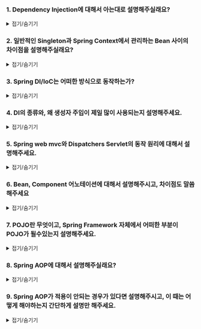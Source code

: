 ### 1. Dependency Injection에 대해서 아는대로 설명해주실래요?

<details>
<summary>접기/숨기기</summary>
<div markdown="1">

우선 Dependency Injection에 대해서 설명하기 이전에 Association 관계, Dependency 관게에 대해서 설명하고 시작해야할 것 같습니다.

1️⃣ **Association Relationship**
![](./img/association.png)

2️⃣ **Dependency Relationship**
![](./img/dependency.png)

Association 관계의 경우 A라는 클래스가 B라는 객체를 직접 소유하는 관계를 예로 들 수 있습니다.

~~~kotlin
class A {
    private val b: B = B()
}

class B {
    ...
}
~~~

해당 Association 관계의 경우 B 객체를 A가 직접 소유하기 때문에 **둘 사이의 관계는 강하게 결합되어 있습니다.** 
다시 말하면, B의 코드가 변경되면 A로 변경이 전파될 가능성이 존재한다는 것입니다. 이는 **고수준 모듈이 저수준 모듈의 구현에 영향을 강하게 받는다는 소리이기 때문에 객체지향적으로 좋지 못합니다.**

다음으로 Dependency 관계에 대해서 설명을 하자면, A라는 클래스는 B라는 클래스의 객체를 직접 소유하는 것이 아닌, Interface 등의 **변경 가능성이 거의 없는** 것에 의존하는 것을 의미합니다.

~~~kotlin
class A {
    private lateinit var b: B
    
    constructor(b: B): this(b)
    
    ...
}

interface B {
    ...
}

class BImpl: B {
    ...
}

fun main(args: Array<String>): Unit {
    val a = A(BImpl())
}
~~~

위의 방식처럼, 실제 객체를 생성자에 선언하는 것이 아닌, 인터페이스를 생성자의 인자로 제공하여 생성자는 컴파일 시점에 Interface에 의존하고, 런타임에는 A 객체는 실제 인스턴스에 의존하게 만드는 방식입니다.

이러한 방식은 장점이 아래와 같습니다.

1. A 클래스의 로직은 B의 구현체 로직과 디커플링된다.
2. 고수준의 모듈 구현이 저수준의 모듈 구현에 덜 영향을 받게된다.
3. 전략패턴에 부합한다. 즉, 필요에 따라서 B 인터페이스를 구현하는 객체를 A에 대신 끼울수 있다는 것이다.

이는 객체지향이 지향하는 바인 OCP, DIP에 부합하게됩니다.

Spring에서 제공하는 DI의 방식은 크게 3가지인데요, 생성자 주입, 수정자 주입, 필드 주입이 있습니다. 이에 대해서는 나중에 설명을 드리겠습니다.

</div>
</details>

### 2. 일반적인 Singleton과 Spring Context에서 관리하는 Bean 사이의 차이점을 설명해주실래요?

<details>
<summary>접기/숨기기</summary>
<div markdown="1">

일반적인 Singleton의 경우 구현 방식이 아래와 같습니다.

1. 생성자를 private로 설정하고 외부에서 생성자에 접근 못하게 막는다
2. 모든 로직은 synchronized 블록으로 묶는 등의 처리를 통해 thread-safe하게 만든다
3. static method인 getInstance()를 선언해서 Heap 메모리 상에 해당 인스턴스가 존재하는지 여부를 검사한 뒤 존재하면 기존 인스턴스를 반환, 존재하지 않으면 생성자를 호출하여 인스턴스를 반환한다.

그러나 싱글톤에서도 단점이 존재합니다.

1. 싱글톤은 잘못 관리하면 인스턴스가 2개가 되는 상황이 벌어질 수도 있다. 멀티스레드 환경에서 잘못 관리했을 경우이다.
2. 싱글톤 객체는 테스트에 용이하지 못하다. 왜냐하면 생성자가 private로 막혀있기 때문에 테스트 대역 생성이 곤란하기 때문이다.
3. Singleton의 모든 logic은 thread-safe하게 작성해야한다.
4. Singleton은 무상태를 기반으로 구현해야한다. 상태기반으로 Singleton을 이용하면 경합상태에 빠져서 예상치못한 동작을 일으킬 가능성이 있다.

Spring은 이러한 Singleton의 문제점을 극복하기 위해서 IoC Container를 Singleton Registry의 역할을 수행하여 Spring 차원에서 객체를 관리합니다.

이 때 IoC Container에서 관리하는 객체는 엄연히 말하면 Singleton이 아닌 일반적인 객체이지만, Spring Context 차원에서 관리가 되는 객체이기 때문에 Singleton처럼 사용이 가능합니다. 
그리고 Spring Context에서 객체들이 관리되기 때문에 Context가 이러한 Bean들의 생애주기도 결정하는 것이 가능합니다.

</div>
</details>

### 3. Spring DI/IoC는 어떠한 방식으로 동작하는가?

<details>
<summary>접기/숨기기</summary>
<div markdown="1">

IoC 컨테이너는 Bean들에 대한 제어권을 사용자가 갖는 방식이 아닌, spring framework가 가지는 방식이기 때문에 해당 객체들은 모두 spring의 정책에 맞춰서 관리됩니다.

DI의 경우 주입하고자 하는 객체를 IoC Container에서 탐색하여 조건에 맞는 객체를 찾게되면 이를 주입하는 방식으로 동작합니다. 탐색 기준은 아래와 같습니다.

1. 우선 타입 기준으로 탐색한다. 타입 기준으로 검색시 정확하게 1개가 있는 경우 이를 주입한다.
2. 타입 기준으로 검색하여 1개 이상의 bean이 존재한다면, bean의 이름을 기준으로 선택하여 주입한다. bean의 이름은 클래스 이름, 혹은 메소드의 이름이 default로 설정되어있다.

그리고 이러한 Bean을 생성자 주입, 수정자 주입, 필드 주입 방식으로 DI를 수행합니다. 일반적으로 생성자 주입이 제일 많이 사용됩니다.

</div>
</details>

### 4. DI의 종류와, 왜 생성자 주입이 제일 많이 사용되는지 설명해주세요.

<details>
<summary>접기/숨기기</summary>
<div markdown="1">

DI의 종류에는 3가지가 존재한다고 말씀드린 바 있습니다. 각각 간단하게 설명드리겠습니다.

1. 생성자 주입 (Constructor Injection): 생성자의 인자로 Bean을 주입하는 방식입니다. 구현 방식은 아래와 같습니다.

<details>
<summary>코드 예시</summary>
<div markdown="1">

1️⃣ **Java**
~~~java
@NoArgsConstructor
@Service
public class BeamServiceImpl implements BeamService {
    private final BeamRepository beamRepository;
    
    @Override
    @Transactional
    public Bean createBeam(BeanCreateDto dto) {
        ...
    }
}
~~~

2️⃣ **Kotlin**
~~~kotlin
@Service
class BeamServiceImpl(
    private val beamRepository: BeamRepository
): BeamService {

    @Transactional
    override suspend fun createBeam(dto: BeamCreateDto) = coroutineScope {
        ...
    }
}
~~~

</div>
</details>

2. 수정자 주입 (Setter Injection): 수정자를 통해서 Bean을 주입하는 방식입니다. 주로 Test 코드에서 사용하기도 합니다.

<details>
<summary>코드 예시</summary>
<div markdown="1">

1️⃣ **Java**
~~~java
@Service
public class BeamServiceImpl implements BeamService {
    private BeamRepository beamRepository;
    
    // setter
    public void setBeamRepository(BeamRepository beamRepository) {
        this.beamRepository = beamRepository;
    }
    
    @Override
    @Transactional
    public Bean createBeam(BeanCreateDto dto) {
        ...
    }
}
~~~

2️⃣ **Kotlin**
~~~kotlin
@Service
class BeamServiceImpl: BeamService {

    private var beamRepository: BeamRepository
        set(value) {
            field = value
        }

    @Transactional
    override suspend fun createBeam(dto: BeamCreateDto) = coroutineScope {
        ...
    }
}
~~~

</div>
</details>

2. 필드 주입(Field Injection): 필드를 통해 bean을 주입하는 방식입니다. @Autowired 어노테이션을 통해 bean을 탐색하여 주입합니다.

<details>
<summary>코드 예시</summary>
<div markdown="1">

1️⃣ **Java**
~~~java
@Service
public class BeamServiceImpl implements BeamService {
    @Autowired
    private BeamRepository beamRepository;
    
    @Override
    @Transactional
    public Bean createBeam(BeanCreateDto dto) {
        ...
    }
}
~~~

2️⃣ **Kotlin**
~~~kotlin
@Service
class BeamServiceImpl: BeamService {

    @Autowired
    private val beamRepository: BeamRepository

    @Transactional
    override suspend fun createBeam(dto: BeamCreateDto) = coroutineScope {
        ...
    }
}
~~~

</div>
</details>

그러나 필드주입은 test 코드를 작성할 때 혹은 configuration을 작성할 때 외에는 잘 사용되지 않는 것이 현실인데요, 이유는 다음과 같습니다.

1. 필드 주입의 경우 와부에서 필드를 조작하는 것이 불가능하다. 이는 DI의 취지 중 하나였던 전략패턴의 구현 정신에 위배되는 행위이다.
2. 테스트가 곤란하다. 단위테스트를 위해서는 테스트대역을 정의해야하는데, 테스트대역 정의를 할 때 field는 조작을 할 수가 없기 때문에 테스트가 곤란한 코드를 양산하게된다.

따라서 생성자주입이 필드주입보다 훨씬 많이 사용된다.

</div>
</details>

### 5. Spring web mvc와 Dispatchers Servlet의 동작 원리에 대해서 설명해주세요.

<details>
<summary>접기/숨기기</summary>
<div markdown="1">

**(그나마 제일 정확한 그림을 가져왔습니다)**
![](./img/spring-mvc-execution-structure.jpeg)

Request가 들어와서 Response가 웹서버 외부로 나갈 때 까지의 과정을 순서대로 설명드리겠습니다.

1. Request가 들어오면 우선 Servlet filter를 거친다. 이 때 filter는 Filter Chain Proxy의 형태로 구성이 되어있으며, 모든 filter를 통과하면 request는 Dispatcher Servlet으로 들어간다
2. Dispatcher Servlet은 filter를 통과한 request에 대해서 Handler Mapping에 적절한 Handler method가 존재하는지를 물어본다. 존재하는 경우 Dispatcher Servlet에 통보한다.
3. Handler Method로 보내기 전에 Request는 Interceptor를 거쳐야한다. Interceptor는 Spring context에서 관리가 되며, Controller에 들어가기 전후로 요청을 검증하는 역할을 수행한다.
4. Interceptor를 통과한 Request에 대해서 Handler Adapter를 통과하여 Handler Method에 도달한다. Handler method는 Request에 대해서 ModelAndView를 반환시킨다. 그리고 이 또한 Interceptor를 거쳐서 검증을 받아야한다.
5. Interceptor를 통과한 Response에 대하여 View가 존재하는 경우 ViewResolver로 보내지게된다. ViewResolver에 대해서는 들어온 Response에 대하여 렌더링 할 뷰가 존재하는 경우 Response와 함께 같이 렌더링하여 Dispatcher Servlet으로 보낸다.
6. 해당 View를 filter로 날려서 검증을 수행한다. filter를 통과한 Response는 비로소 웹서버를 통과하여 우리에게 Http Response로 돌아온다.

</div>
</details>

### 6. Bean, Component 어노테이션에 대해서 설명해주시고, 차이점도 말씀해주세요

<details>
<summary>접기/숨기기</summary>
<div markdown="1">

1. @Component: 지정된 클래스를 Application 생성 시점에 단 1회 생성하여 Singleton 객체로 IoC Container에 관리할 수 있도록 하는 어노테이션이다. @Repository, @Service, @Controller 등이 그 예시이다.
2. @Bean: 메소드에 대하여 메소드의 반환 객체를 IoC Container에 담아서 보관할 수 있게 해주는 어노테이션이다.

</div>
</details>

### 7. POJO란 무엇이고, Spring Framework 자체에서 어떠한 부분이 POJO가 될수있는지 설명해주세요. 

<details>
<summary>접기/숨기기</summary>
<div markdown="1">

POJO란 코드 작성에 있어서 외부의 기술이나 환경에 영향을 받지않고 Java API 만으로 작성할 수 있게하자는 프로그래밍 정신입니다. 

이러한 POJO는 Spring에서 Controller / Service / Repository 3계층을 둚으로써 Service logic 구현부터는 Repository의 DB Acccess 로직은 블랙박스 처리를 하여 DB의 접근 기술, DB의 환경에 영향을 받지않고 Business logic을 작성할 수 있게 되는것이 대표적인 예시가 되겠습니다.

추가로 말씀드리자면, Spring Data JPA도 POJO의 정신을 잘 구현하고있다고도 생각합니다. Spring Data JPA의 경우 Database의 종류에 관계없이, 혹은 특정 db에 종속되는 dialect 설정만 해주면 DB의 기술, 종류에 구애받지 않고 일관성있게 DB Access logic을 작성할 수 있게 됩니다.

</div>
</details>

### 8. Spring AOP에 대해서 설명해주실래요? 

<details>
<summary>접기/숨기기</summary>
<div markdown="1">

> 👉 **Spring AOP에 관해서는 토비의 스프링에서도 150페이지에 걸쳐서 설명하고 있습니다. 여기에 적힌 설명은 그저 요약일 뿐이며, 자세한거는 토비의 스프링 3.1을 참고해주시길 바랍니다.**

Spring AOP란 그대로 직역하자면 **관점 지향형 프로그래밍** 입니다. 우선 Spring AOP에 대해서 이해를 하기 위해서는 **관점 지향형 프로그래밍이라는 단어가 왜 등장하였는지부터 배경을 알 필요가 있습니다.**

Spring AOP를 설명하기 좋은 예시는 다름아닌 Transaction을 JDBC로 처리하는 Service logic입니다. 아래의 코드를 먼저 볼까요?

~~~kotlin
@Service
class ChatServiceImpl(
private val chatRepository: ChatRepository
): ChatService {
    override fun like(likeDto: LikeDto): Unit {
        val status = this.transactionManager.getTransaction(DefaultTransactionDefinition())
        
        try {
            ...
            this.transactionManager.commit(status)
        } catch(_: Exception) {
            this.transactionManager.rollback(status)
            throw LikeErrorException("Like Error!!")
        }
    }
}
~~~

이 코드의 문제점이라면, Service 로직을 transaction 내부에서 처리를 해야하지만, 매 로직마다 모두 transaction을 정의하고, try-catch 문으로 일괄적으로 처리를 해줘야한다는 점에 있습니다.

그렇기 때문에 가능한 보일러플레이트를 줄이기 위해서라도 transaction을 정의하는 부분 따로, 비지니스 로직을 정의하는 부분 따로 해주면 아주 좋을겁니다.

따라서 아래와 같이 분리가 가능할겁니다.

~~~kotlin
@Service
class ChatServiceImpl(
private val chatRepository: ChatRepository
): ChatService {
    override fun like(likeDto: LikeDto): Unit {
        ...
    }
}

@Service
class ChatServiceTx(
    private val chatServiceImpl: ChatService
): ChatService {
    override fun like(likeDto: LikeDto): Unit {
        val status = this.transactionManager.getTransaction(DefaultTransactionDefinition())
        
        try {
            chatServiceImpl.like(likeDto)
            this.transactionManager.commit(status)
        } catch(_: Exception) {
            this.transactionManager.rollback(status)
        }
    }
}
~~~

위와 같은 구조를 **데코레이터 패턴** 이라고 부르는데요, 일반적으로 기존의 클래스에서 부가기능을 더해주고 싶을 때 사용할 수 있는 패턴입니다.

그러나 위와 같은 방식도 문제는 있습니다. **비지니스 로직을 분리하는데는 성공했을지 몰라도, 아직도 transaction 처리를 위해서 보일러플레이트를 양산해야한다는 것입니다.**

하지만 이 문제는 객체지향적으로만 해결하기에는 한계가 있습니다. 따라서 다른 방법으로 분리를 해줘야하는데요, 이 때 사용할 수 있는 방식이 **Dynamic Proxy** 입니다.

Dynamic Proxy는 **Java Reflection을 기반으로 동적으로 프록시를 생성하여 기존의 메소드에 부가기능을 더해줄 수 있다는 특징을 가집니다.**

그러나 Dynamic Proxy 방식은 하나의 문제점이 있는데, **런타임에 동적으로 생성이 되는 객체이기 때문에 특별한 방법을 거치지 않는 이상 IoC Container에 Bean으로 등록할 수 없다는 점에 있습니다.**

이를 위해서 Proxy Factory Bean이라는 것을 Spring에서 제공을 해주지만, 이 또한 타겟 오브젝트와 Proxy Factory Bean이 1대1 관계를 맺어야하기 때문에 xml을 계속 작성해줘야한다는 **개발 피로** 를 유발합니다.

Spring은 이를 해소하기 위해서 지금까지 설명해온 개념들을 모두 혼합하여 Spring AOP라는 것을 개발하였습니다. 

* Advice: 메소드에 부여할 추가 기능을 정의한 오브젝트
* JoinPoint: 메소드에 부여되는 추가 기능이 개입하는 시점을 정의한 오브젝트
* PointCut: 메소드의 시그니처를 이용해서 타켓 메소드를 지정하는데 사용하는 오브젝트

이를 통해서 개발자는 동적으로 프록시를 생성하거나, 혹은 팩토리 프록시 빈을 작성할 필요 없이 Spring AOP를 활용하여 간단하게 부가기능을 정의할 수 있게됩니다.

그리고 이러한 Spring AOP의 대표는, 다름아닌 @Transactional 어노테이션인데요, 개발자는 이 어노테이션만 붙임으로써 비지니스 로직에 트랜잭션을 정의할 수 있게됩니다.

</div>
</details>

### 9. Spring AOP가 적용이 안되는 경우가 있다면 설명해주시고, 이 때는 어떻게 해야하는지 간단하게 설명만 해주세요. 

<details>
<summary>접기/숨기기</summary>
<div markdown="1">

Spring AOP는 Java Reflection 기반으로 구현된 기술이기 때문에 **메소드만을 타겟팅할 수 있습니다.** 즉, 메소드 외에 다른것이 타겟이거나, 혹은 리플렉션으로 커버가 안되는 로직에 대해서는 Spring AOP로 해결이 불가능하다는 뜻입니다.

이러한 경우 해결방법은, **AspectJ** 를 사용하는 것입니다. AspectJ는 클래스를 바이트코드 단위로 뜯어서 부가기능을 추가하는 것이 가능합니다.

하지만 개발하면서 AspectJ까지 활용하면서 부가기능을 더할 일은 거의 없기 때문에, 이렇구나 정도만 알고 지나가셔도 무방합니다.

</div>
</details>
